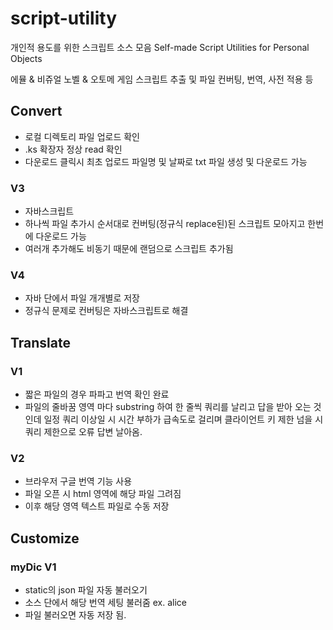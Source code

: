 # script-utility

개인적 용도를 위한 스크립트 소스 모음
Self-made Script Utilities for Personal Objects

에뮬 & 비쥬얼 노벨 & 오토메 게임 스크립트 추출 및 파일 컨버팅, 번역, 사전 적용 등

## Convert

- 로컬 디렉토리 파일 업로드 확인
- .ks 확장자 정상 read 확인
- 다운로드 클릭시 최초 업로드 파일명 및 날짜로 txt 파일 생성 및 다운로드 가능

### V3 
- 자바스크립트
- 하나씩 파일 추가시 순서대로 컨버팅(정규식 replace된)된 스크립트 모아지고 한번에 다운로드 가능
- 여러개 추가해도 비동기 때문에 랜덤으로 스크립트 추가됨

### V4
- 자바 단에서 파일 개개별로 저장 
- 정규식 문제로 컨버팅은 자바스크립트로 해결


## Translate

### V1
- 짧은 파일의 경우 파파고 번역 확인 완료
- 파일의 줄바꿈 영역 마다 substring 하여 한 줄씩 쿼리를 날리고 답을 받아 오는 것인데 일정 쿼리 이상일 시 시간 부하가 급속도로 걸리며 클라이언트 키 제한 넘을 시 쿼리 제한으로 오류 답변 날아옴.

### V2
- 브라우저 구글 번역 기능 사용
- 파일 오픈 시 html 영역에 해당 파일 그려짐
- 이후 해당 영역 텍스트 파일로 수동 저장


## Customize

### myDic V1
- static의 json 파일 자동 불러오기
- 소스 단에서 해당 번역 세팅 불러줌 ex. alice
- 파일 불러오면 자동 저장 됨.

